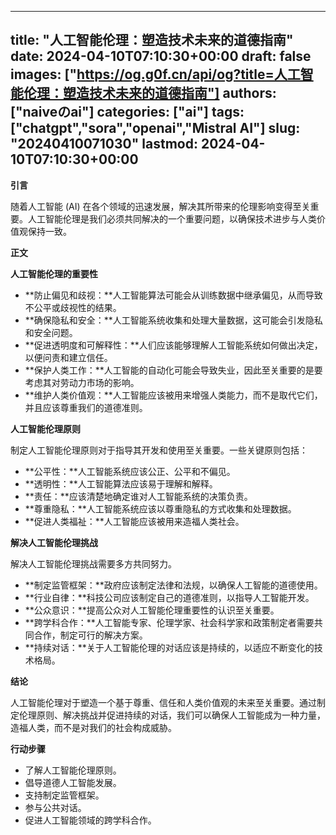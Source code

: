 
---
title: "人工智能伦理：塑造技术未来的道德指南"
date: 2024-04-10T07:10:30+00:00
draft: false
images: ["https://og.g0f.cn/api/og?title=人工智能伦理：塑造技术未来的道德指南"]
authors: ["naiveのai"]
categories: ["ai"]
tags: ["chatgpt","sora","openai","Mistral AI"]
slug: "20240410071030"
lastmod: 2024-04-10T07:10:30+00:00
---
**引言**

随着人工智能 (AI) 在各个领域的迅速发展，解决其所带来的伦理影响变得至关重要。人工智能伦理是我们必须共同解决的一个重要问题，以确保技术进步与人类价值观保持一致。

**正文**

**人工智能伦理的重要性**

* **防止偏见和歧视：**人工智能算法可能会从训练数据中继承偏见，从而导致不公平或歧视性的结果。
* **确保隐私和安全：**人工智能系统收集和处理大量数据，这可能会引发隐私和安全问题。
* **促进透明度和可解释性：**人们应该能够理解人工智能系统如何做出决定，以便问责和建立信任。
* **保护人类工作：**人工智能的自动化可能会导致失业，因此至关重要的是要考虑其对劳动力市场的影响。
* **维护人类价值观：**人工智能应该被用来增强人类能力，而不是取代它们，并且应该尊重我们的道德准则。

**人工智能伦理原则**

制定人工智能伦理原则对于指导其开发和使用至关重要。一些关键原则包括：

* **公平性：**人工智能系统应该公正、公平和不偏见。
* **透明性：**人工智能算法应该易于理解和解释。
* **责任：**应该清楚地确定谁对人工智能系统的决策负责。
* **尊重隐私：**人工智能系统应该以尊重隐私的方式收集和处理数据。
* **促进人类福祉：**人工智能应该被用来造福人类社会。

**解决人工智能伦理挑战**

解决人工智能伦理挑战需要多方共同努力。

* **制定监管框架：**政府应该制定法律和法规，以确保人工智能的道德使用。
* **行业自律：**科技公司应该制定自己的道德准则，以指导人工智能开发。
* **公众意识：**提高公众对人工智能伦理重要性的认识至关重要。
* **跨学科合作：**人工智能专家、伦理学家、社会科学家和政策制定者需要共同合作，制定可行的解决方案。
* **持续对话：**关于人工智能伦理的对话应该是持续的，以适应不断变化的技术格局。

**结论**

人工智能伦理对于塑造一个基于尊重、信任和人类价值观的未来至关重要。通过制定伦理原则、解决挑战并促进持续的对话，我们可以确保人工智能成为一种力量，造福人类，而不是对我们的社会构成威胁。

**行动步骤**

* 了解人工智能伦理原则。
* 倡导道德人工智能发展。
* 支持制定监管框架。
* 参与公共对话。
* 促进人工智能领域的跨学科合作。